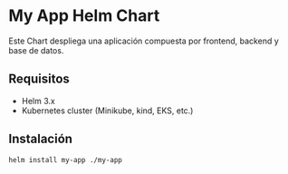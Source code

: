 # My App Helm Chart

Este Chart despliega una aplicación compuesta por frontend, backend y base de datos.

## Requisitos
- Helm 3.x
- Kubernetes cluster (Minikube, kind, EKS, etc.)

## Instalación

```bash
helm install my-app ./my-app
